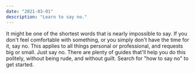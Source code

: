 ```yaml
---
date: "2021-03-01"
description: "Learn to say no."
---
```


It might be one of the shortest words that is nearly impossible to say. If you don't feel comfortable with something, or you simply don't have the time for it, say no. This applies to all things personal or professional, and requests big or small. Just say no. There are plenty of guides that'll help you do this politely, without being rude, and without guilt. Search for "how to say no" to get started.